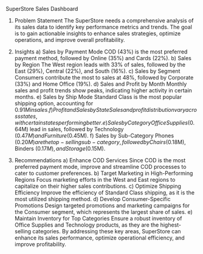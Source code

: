SuperStore Sales Dashboard

1) Problem Statement
The SuperStore needs a comprehensive analysis of its sales data to identify key performance metrics and trends. The goal is to gain actionable insights to enhance sales strategies, optimize operations, and improve overall profitability.

2) Insights
  a) Sales by Payment Mode
    COD (43%) is the most preferred payment method, followed by Online (35%) and Cards (22%).
  b) Sales by Region
    The West region leads with 33% of sales, followed by the East (29%), Central (22%), and South (16%).
  c) Sales by Segment
    Consumers contribute the most to sales at 48%, followed by Corporate (33%) and Home Office (19%).
  d) Sales and Profit by Month
    Monthly sales and profit trends show peaks, indicating higher activity in certain months.
  e) Sales by Ship Mode
    Standard Class is the most popular shipping option, accounting for $0.91M in sales.
  f) Profit and Sales by State
    Sales and profit distribution vary across states, with certain states performing better.
  e) Sales by Category
    Office Supplies ($0.64M) lead in sales, followed by Technology ($0.47M) and Furniture ($0.45M).
  f) Sales by Sub-Category
    Phones ($0.20M) are the top-selling sub-category, followed by Chairs ($0.18M), Binders ($0.17M), and Storage ($0.15M).
   
3) Recommendations
  a) Enhance COD Services
    Since COD is the most preferred payment mode, improve and streamline COD processes to cater to customer preferences.
  b) Target Marketing in High-Performing Regions
    Focus marketing efforts in the West and East regions to capitalize on their higher sales contributions.
  c) Optimize Shipping Efficiency
    Improve the efficiency of Standard Class shipping, as it is the most utilized shipping method.
  d) Develop Consumer-Specific Promotions
    Design targeted promotions and marketing campaigns for the Consumer segment, which represents the largest share of sales.
  e) Maintain Inventory for Top Categories
    Ensure a robust inventory of Office Supplies and Technology products, as they are the highest-selling categories.
By addressing these key areas, SuperStore can enhance its sales performance, optimize operational efficiency, and improve profitability.
